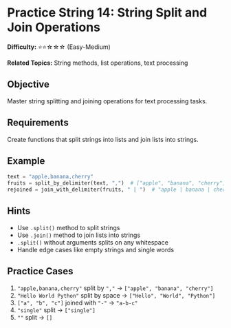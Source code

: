 # Practice String 14: String Split and Join Operations

**Difficulty:** ⭐⭐☆☆☆ (Easy-Medium)

**Related Topics:** String methods, list operations, text processing

## Objective

Master string splitting and joining operations for text processing tasks.

## Requirements

Create functions that split strings into lists and join lists into strings.

## Example

```python
text = "apple,banana,cherry"
fruits = split_by_delimiter(text, ",")  # ["apple", "banana", "cherry"]
rejoined = join_with_delimiter(fruits, " | ")  # "apple | banana | cherry"
```

## Hints

- Use `.split()` method to split strings
- Use `.join()` method to join lists into strings
- `.split()` without arguments splits on any whitespace
- Handle edge cases like empty strings and single words

## Practice Cases

1. `"apple,banana,cherry"` split by `","` → `["apple", "banana", "cherry"]`
2. `"Hello World Python"` split by space → `["Hello", "World", "Python"]`
3. `["a", "b", "c"]` joined with `"-"` → `"a-b-c"`
4. `"single"` split → `["single"]`
5. `""` split → `[]`